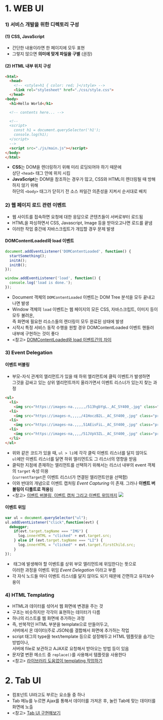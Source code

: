 # 1. WEB UI

### 1) 서비스 개발을 위한 디렉토리 구성

#### (1) CSS, JavaScript
- 간단한 내용이라면 한 페이지에 모두 표현
- 그렇지 않으면 **의미에 맞게 파일을 구별** (권장)

#### (2) HTML 내부 위치 구성

```html
<html>
  <head>
    <!-- <style>h1 { color: red; }</style> -->
    <link rel="stylesheet" href="./css/style.css">
  </head>
<body>
  <h1>Hello World</h1>

  <!-- contents here... -->

  <!--
  <script>
    const h1 = document.querySelector('h1');
    console.log(h1);
  </script>
  -->
  <script src="./js/main.js"></script>
</body>
</html>
```

- **CSS**는 DOM을 렌더링하기 위해 미리 로딩되어야 하기 때문에\
상단 `<head>` 태그 안에 위치 시킴
- **JavaScript**는 DOM을 참조하는 경우가 많고, CSS와 HTML이 렌더링될 때 방해하지 않기 위해\
하단의 `<body>` 태그가 닫히기 전 소스 파일간 의존성을 지켜서 순서대로 배치

### 2) 웹 페이지 로드 관련 이벤트
- 웹 사이트를 접속하면 요청에 대한 응답으로 콘텐츠들이 서버로부터 로드됨
- HTML을 파싱하면서 CSS, Javascript, Image 등을 받아오고나면 로드를 끝냄
- 이러한 작업 중간에 자바스크립트가 개입할 경우 문제 발생

#### DOMContentLoaded와 load 이벤트

```javascript
document.addEventListener('DOMContentLoaded', function() {
  startSomething();
  initA();
  initB();
});

window.addEventListener('load', function() {
  console.log('load is done.');
});
```

- Document 객체의 `DOMContentLoaded` 이벤트는 DOM Tree 분석을 모두 끝내고나면 발생
- Window 객체의 `load` 이벤트는 웹 페이지의 모든 CSS, 자바스크립트, 이미지 등이 모두 불려온,\
즉 화면에 필요한 리소스들의 렌더링이 모두 완료된 상태에 발생
- 시작시 특정 서비스 동작 수행을 원할 경우 DOMContentLoaded 이벤트 핸들러 내부에 구현하는 것이 좋다
- <참고> [DOMContentLoaded와 load 이벤트간의 차이](https://stackoverflow.com/questions/2414750/difference-between-domcontentloaded-and-load-events)

### 3) Event Delegation
#### 이벤트 버블링
- 부모-자식 관계의 엘리먼트가 있을 때 하위 엘리먼트에 클릭 이벤트가 발생하면\
그것을 감싸고 있는 상위 엘리먼트까지 올라가면서 이벤트 리스너가 있는지 찾는 과정

```html
<ul>
  <li>
    <img src="https://images-na.,,,,,/513hgbYgL._AC_SY400_.jpg" class="product-image">
  <li>
    <img src="https://images-n,,,,,/41HoczB2L._AC_SY400_.jpg" class="product-image">
  <li>
    <img src="https://images-na.,,,,51AEisFiL._AC_SY400_.jpg" class="product-image">
  <li>
    <img src="https://images-na,,,,/51JVpV3ZL._AC_SY400_.jpg" class="product-image">
  </li>
</ul>
```

- 위와 같은 코드가 있을 때, `ul > li`에 각각 클릭 이벤트 리스너를 달지 않아도\
`ul`에만 이벤트 리스너를 달면 하위 엘리먼트도 그 리스너의 영향을 받음
- 클릭한 지점에 존재하는 엘리먼트를 선택하기 위해서는 리스너 내부의 event 객체의 `target` 속성 이용\
(`currentTarget`은 이벤트 리스너가 연결된 엘리먼트만을 선택함)
- 이와 반대의 개념으로 이벤트 캡처링 _Event Capturing_ 이 존재. 그러나 **이벤트 버블링이 디폴트로 적용**됨
- <참고> [이벤트 버블링, 이벤트 캡처 그리고 이벤트 위임까지](https://joshua1988.github.io/web-development/javascript/event-propagation-delegation/)
![](https://cphinf.pstatic.net/mooc/20180207_43/1517986448399nM5Jy_PNG/3-5-3_Event_Bubbling.png)

#### 이벤트 위임

```javascript
var ul = document.querySelector("ul");
ul.addEventListener("click",function(evt) {
  debugger;
    if(evt.target.tagName === "IMG") {
      log.innerHTML = "clicked" + evt.target.src;
    } else if (evt.target.tagName === "LI") {
      log.innerHTML = "clicked" + evt.target.firstChild.src;
    }
});
```

- <img> 태그에 발생해야 할 이벤트를 상위 부모 엘리먼트에 위임한다는 뜻으로\
이러한 과정을 이벤트 위임 _Event Delegation_ 이라고 부름
- 각 자식 노드들 마다 이벤트 리스너를 달지 않아도 되기 때문에 간편하고 유지보수 용이

### 4) HTML Templating

- HTML과 데이터를 섞어서 웹 화면에 변경을 주는 것
- 구조는 비슷하지만 각각이 표현하는 데이터가 다름
- 하나의 리스트를 웹 화면에 추가하는 과정
- 즉, 반복적인 HTML 부분을 template으로 만들어두고,\
서버에서 온 데이터(주로 JSON)를 결합해서 화면에 추가하는 작업
- script 태그의 type을 text/template 등으로 설정해두고 HTML 템플릿을 숨기는 방법이나,\
서버에 file로 보관하고 AJAX로 요청해서 받아오는 방법 등이 있음
- 문자열 변환 메소드 중 `replace()`를 사용해서 템플릿을 사용한다
- <참고> [라이브러리 도움없이 templating 작업하기](https://jonsuh.com/blog/javascript-templating-without-a-library/)

# 2. Tab UI

- 컴포넌트 UI라고도 부르는 요소들 중 하나
- Tab 메뉴를 누르면 Ajax를 통해서 데이터를 가져온 후, 눌린 Tab에 맞는 데이터를 화면에 노출
- <참고> [Tab UI 구현해보기](https://gist.github.com/crongro/291c5555b63a0afa41960e09d0173e06)